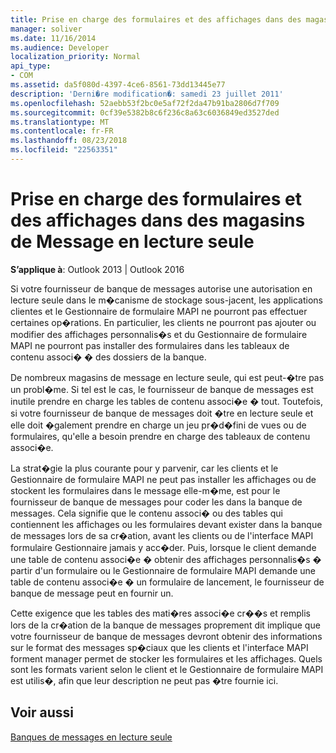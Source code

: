 ```yaml
---
title: Prise en charge des formulaires et des affichages dans des magasins de Message en lecture seule
manager: soliver
ms.date: 11/16/2014
ms.audience: Developer
localization_priority: Normal
api_type:
- COM
ms.assetid: da5f080d-4397-4ce6-8561-73dd13445e77
description: 'Derni�re modification�: samedi 23 juillet 2011'
ms.openlocfilehash: 52aebb53f2bc0e5af72f2da47b91ba2806d7f709
ms.sourcegitcommit: 0cf39e5382b8c6f236c8a63c6036849ed3527ded
ms.translationtype: MT
ms.contentlocale: fr-FR
ms.lasthandoff: 08/23/2018
ms.locfileid: "22563351"
---
```

# <a name="supporting-forms-and-views-in-read-only-message-stores"></a>Prise en charge des formulaires et des affichages dans des magasins de Message en lecture seule

  
  
**S’applique à**: Outlook 2013 | Outlook 2016 
  
Si votre fournisseur de banque de messages autorise une autorisation en lecture seule dans le m�canisme de stockage sous-jacent, les applications clientes et le Gestionnaire de formulaire MAPI ne pourront pas effectuer certaines op�rations. En particulier, les clients ne pourront pas ajouter ou modifier des affichages personnalis�s et du Gestionnaire de formulaire MAPI ne pourront pas installer des formulaires dans les tableaux de contenu associ� � des dossiers de la banque.
  
De nombreux magasins de message en lecture seule, qui est peut-�tre pas un probl�me. Si tel est le cas, le fournisseur de banque de messages est inutile prendre en charge les tables de contenu associ�e � tout. Toutefois, si votre fournisseur de banque de messages doit �tre en lecture seule et elle doit �galement prendre en charge un jeu pr�d�fini de vues ou de formulaires, qu'elle a besoin prendre en charge des tableaux de contenu associ�e.
  
La strat�gie la plus courante pour y parvenir, car les clients et le Gestionnaire de formulaire MAPI ne peut pas installer les affichages ou de stockent les formulaires dans le message elle-m�me, est pour le fournisseur de banque de messages pour coder les dans la banque de messages. Cela signifie que le contenu associ� ou des tables qui contiennent les affichages ou les formulaires devant exister dans la banque de messages lors de sa cr�ation, avant les clients ou de l'interface MAPI formulaire Gestionnaire jamais y acc�der. Puis, lorsque le client demande une table de contenu associ�e � obtenir des affichages personnalis�s � partir d'un formulaire ou le Gestionnaire de formulaire MAPI demande une table de contenu associ�e � un formulaire de lancement, le fournisseur de banque de message peut en fournir un. 
  
Cette exigence que les tables des mati�res associ�e cr��s et remplis lors de la cr�ation de la banque de messages proprement dit implique que votre fournisseur de banque de messages devront obtenir des informations sur le format des messages sp�ciaux que les clients et l'interface MAPI forment manager permet de stocker les formulaires et les affichages. Quels sont les formats varient selon le client et le Gestionnaire de formulaire MAPI est utilis�, afin que leur description ne peut pas �tre fournie ici.
  
## <a name="see-also"></a>Voir aussi



[Banques de messages en lecture seule](read-only-message-stores.md)


